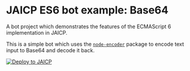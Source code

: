 # JAICP ES6 bot example: Base64

A bot project which demonstrates the features of the ECMAScript 6 implementation in JAICP.

This is a simple bot which uses the [`node-encoder`](https://www.npmjs.com/package/node-encoder) package to encode text input to Base64 and decode it back.

[![Deploy to JAICP](https://just-ai.com/img/deploy-to-jaicp.svg)](https://app.jaicp.com/project-create/jaicp/external)
